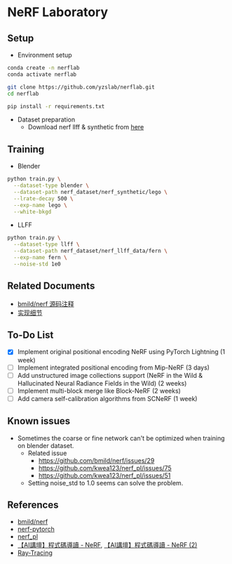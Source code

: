 # NeRF Laboratory
## Setup
- Environment setup
```bash
conda create -n nerflab
conda activate nerflab

git clone https://github.com/yzslab/nerflab.git
cd nerflab

pip install -r requirements.txt
```
- Dataset preparation
  - Download nerf llff & synthetic from [here](https://drive.google.com/drive/folders/128yBriW1IG_3NJ5Rp7APSTZsJqdJdfc1)
## Training
- Blender
```bash
python train.py \
  --dataset-type blender \
  --dataset-path nerf_dataset/nerf_synthetic/lego \
  --lrate-decay 500 \
  --exp-name lego \
  --white-bkgd
```
- LLFF
```bash
python train.py \
  --dataset-type llff \
  --dataset-path nerf_dataset/nerf_llff_data/fern \
  --exp-name fern \
  --noise-std 1e0
```
## Related Documents
- [bmild/nerf 源码注释](https://www.yuque.com/docs/share/01c0c96c-fdc1-472e-acf4-a83aa59f5c6f)
- [实现细节](https://www.yuque.com/docs/share/6d2e30ca-963f-439c-b5b5-776954e6507f)
## To-Do List
- [x] Implement original positional encoding NeRF using PyTorch Lightning (1 week)
- [ ] Implement integrated positional encoding from Mip-NeRF (3 days)
- [ ] Add unstructured image collections support (NeRF in the Wild & Hallucinated Neural Radiance Fields in the Wild) (2 weeks)
- [ ] Implement multi-block merge like Block-NeRF (2 weeks)
- [ ] Add camera self-calibration algorithms from SCNeRF (1 week)
## Known issues
- Sometimes the coarse or fine network can't be optimized when training on blender dataset.
  - Related issue
    - https://github.com/bmild/nerf/issues/29
    - https://github.com/kwea123/nerf_pl/issues/75
    - https://github.com/kwea123/nerf_pl/issues/51
  - Setting noise_std to 1.0 seems can solve the problem. 
## References
- [bmild/nerf](https://github.com/bmild/nerf)
- [nerf-pytorch](https://github.com/yenchenlin/nerf-pytorch)
- [nerf_pl](https://github.com/kwea123/nerf_pl)
- [【AI講壇】程式碼導讀 - NeRF](https://youtu.be/SoEehTR2MiM), [【AI講壇】程式碼導讀 - NeRF (2)](https://youtu.be/kh_hxFnuQNI)
- [Ray-Tracing](https://www.scratchapixel.com/lessons/3d-basic-rendering/ray-tracing-generating-camera-rays/definition-ray)